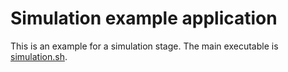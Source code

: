 # Simulation example application

This is an example for a simulation stage. The main executable is [simulation.sh](simulation.sh).